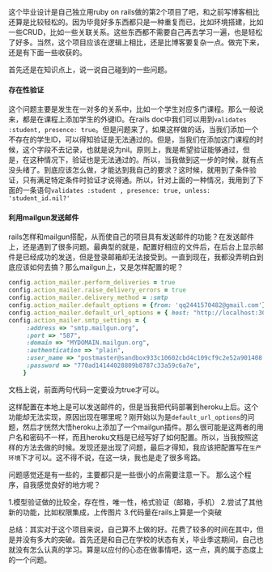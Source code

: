 这个毕业设计是自己独立用ruby on rails做的第2个项目了吧，和之前写博客相比还算是比较轻松的。因为毕竟好多东西都只是一种重复而已，比如环境搭建，比如一些CRUD，比如一些关联关系。这些东西都不需要自己再去学习一遍，也是轻松了好多。当然，这个项目应该在逻辑上相比，还是比博客要复杂一点。做完下来，还是有下面一些收获的。

首先还是在知识点上，说一说自己碰到的一些问题。

#### 存在性验证
这个问题主要是发生在一对多的关系中，比如一个学生对应多门课程。那么一般说来，都是在课程上添加学生的外键ID。在rails doc中我们可以用到`validates :student, presence: true`。但是问题来了，如果这样做的话，当我们添加一个不存在的学生ID，可以得知验证是无法通过的。但是，当我们在添加这门课程的时候，这个字段不去记录，也就是说为nil。原则上，我是希望验证能够通过，但是，在这种情况下，验证也是无法通过的。所以，当我做到这一步的时候，就有点没头绪了。到底应该怎么做，才能达到我自己的要求？这时候，就用到了条件验证，只有满足特定条件时验证才说得通。所以，针对上面的一种情况，我用到了下面的一条语句`validates :student , presence: true, unless: 'student_id.nil?'`


#### 利用mailgun发送邮件
rails怎样和mailgun搭配，从而使自己的项目具有发送邮件的功能？在发送邮件上，还是遇到了很多问题。最典型的就是，配置好相应的文件后，在后台上显示邮件是已经成功的发送，但是登录邮箱却无法接受到。一直到现在，我都没弄明白到底应该如何去搞？那么mailgun上，又是怎样配置的呢？

```ruby
config.action_mailer.perform_deliveries = true
config.action_mailer.raise_delivery_errors = true
config.action_mailer.delivery_method = :smtp
config.action_mailer.default_options = {from: 'qq2441570482@gmail.com'}
config.action_mailer.default_url_options = { host: "http://localhost:3000" }
config.action_mailer.smtp_settings = {
     :address => "smtp.mailgun.org",
     :port => "587",
     :domain => "MYDOMAIN.mailgun.org",
     :authentication => "plain",
     :user_name => "postmaster@sandbox933c10602cbd4c109cf9c2e52a901408.mailgun.org",
     :password => "770ad14144028809b8787c33a59c6a7e",
    }
```

文档上说，前面两句代码一定要设为true才可以。

这样配置在本地上是可以发送邮件的，但是当我把代码部署到heroku上后。这个功能却无法实现，原因出现在哪里呢？刚开始以为是`default_url_options`的问题，然后才恍然大悟heroku上添加了一个mailgun插件。那么很可能是这两者的用户名和密码不一样，而且heroku文档是已经写好了如何配置。所以，当我按照这样的方法去做的时候。发现还是出现了问题，最后才得知，我应该把配置写在`生产环境`下才可以。这不得不说，在这一块，我也是走了很多弯路。

问题感觉还是有一些的，主要都只是一些很小的点需要注意一下。
那么这个程序，自我感觉良好的地方呢？

1.模型验证做的比较全，存在性，唯一性，格式验证（邮箱，手机）
2.尝试了其他新的功能，比如权限集成，上传图片
3.代码量在rails上算是一个突破


总结：其实对于这个项目来说，自己算不上做的好。花费了较多的时间在其中，但是并没有多大的突破。首先还是和自己在学校的状态有关，毕业季这期间，自己也就没有怎么认真的学习。算是以应付的心态在做事情吧，这一点，真的属于态度上的一个问题。